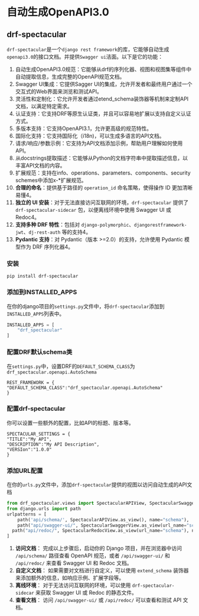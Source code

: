 # 自动生成OpenAPI3.0

## drf-spectacular

`drf-spectacular`是一个`django rest framework`的库，它能够自动生成`openapi3.0`的接口文档。并提供`Swagger ui`洁面。以下是它的功能：

1. 自动生成OpenAPI3.0规范：它能够从drf的序列化器、视图和视图集等组件中自动提取信息，生成完整的OpenAPI规范文档。
2. Swagger UI集成：它提供Sagger UI的集成，允许开发者和最终用户通过一个交互式的Web界面来浏览和测试API。
3. 灵活性和定制化：它允许开发者通过etend_schema装饰器等机制来定制API文档，以满足特定需求。
4. 认证支持：它支持DRF等原生认证类，并且可以容易地扩展以支持自定义认证方式。
5. 多版本支持：它支持OpenAPI3.1，允许更高级的规范特性。
6. 国际化支持：它支持国际化（i18n)，可以生成多语言的API文档。
7. 请求/响应/参数示例：它支持为API文档添加示例，帮助用户理解如何使用API。
8. 从docstrings提取描述：它能够从Python的文档字符串中提取描述信息，以丰富API文档的内容。
9. 扩展规范：支持在info、operations、parameters、components、security schemes中添加x-*扩展规范。
10. **合理的命名**：提供基于路径的 `operation_id` 命名策略，使得操作 ID 更加清晰易懂4。
11. **独立的 UI 安装**：对于无法直接访问互联网的环境，`drf-spectacular` 提供了 `drf-spectacular-sidecar` 包，以便离线环境中使用 Swagger UI 或 Redoc4。
12. **支持多种 DRF 特性**：包括对 `django-polymorphic`、`djangorestframework-jwt`、`dj-rest-auth` 等的支持4。
13. **Pydantic 支持**：对 Pydantic（版本 >=2.0）的支持，允许使用 Pydantic 模型作为 DRF 序列化器4。

### 安装

```shell
pip install drf-spectacular
```

### 添加到INSTALLED_APPS

在你的django项目的`settings.py`文件中，将`drf-spectacular`添加到`INSTALLED_APPS`列表中。

```python
INSTALLED_APPS = [
	"drf_spectacular"
]
```

### 配置DRF默认schema类

在`settings.py`中，设置DRF的`DEFAULT_SCHEMA_CLASS`为`drf_spectacular.openapi.AutoSchema`

```
REST_FRAMEWORK = {
"DEFAULT_SCHEMA_CLASS":"drf_spectacular.openapi.AutoSchema"
}
```

### 配置drf-spectacular

你可以设置一些额外的配置，比如API的标题、版本等。

```
SPECTACULAR_SETTINGS = {
"TITLE":"My API",
"DESCRIPTION":"My API Description",
"VERSIon":"1.0.0"
}
```

### 添加URL配置

在你的`urls.py`文件中，添加`drf-spectacular`提供的视图以访问自动生成的API文档

```python
from drf_spectacular.views import SpectacularAPIView, SpectacularSwaggerView, SpectacularRedocView
from django.urls import path
urlpatterns = [
	path('api/schema/', SpectacularAPIView.as_view(), name="schema"),
	path("api/swagger-ui/", SpectacularSwaggerView.as_view(url_name="schema"), name="swagger-ui"),
  path("api/redoc/", SpectacularRedocView.as_view(url_name="schema"), name="redoc"),
]
```

1. **访问文档**： 完成以上步骤后，启动你的 Django 项目，并在浏览器中访问 `/api/schema/` 路径查看 OpenAPI 规范，或者 `/api/swagger-ui/` 和 `/api/redoc/` 来查看 Swagger UI 和 Redoc 文档。
2. **自定义文档**： 如果需要对文档进行自定义，可以使用 `extend_schema` 装饰器来添加额外的信息，如响应示例、扩展字段等。
3. **离线环境**： 对于无法访问互联网的环境，可以使用 `drf-spectacular-sidecar` 来获取 Swagger UI 或 Redoc 的静态文件。
4. **查看文档**： 访问 `/api/swagger-ui/` 或 `/api/redoc/` 可以查看和测试 API 文档。